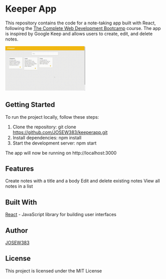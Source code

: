 # Keeper App
This repository contains the code for a note-taking app built with React, following the [The Complete Web Development Bootcamp](https://www.udemy.com/course/the-complete-web-development-bootcamp) course. The app is inspired by Google Keep and allows users to create, edit, and delete notes.
<p><img src="https://github.com/JOSEW383/keeper-app/blob/master/public/keeper-app_demo.gif" alt="Demo" width="50%" height="50%" /></p>


## Getting Started
To run the project locally, follow these steps:

1. Clone the repository: git clone https://github.com/JOSEW383/keeperapp.git
2. Install dependencies: npm install
3. Start the development server: npm start

The app will now be running on http://localhost:3000

## Features
Create notes with a title and a body
Edit and delete existing notes
View all notes in a list

## Built With
[React](https://reactjs.org/) - JavaScript library for building user interfaces

## Author
[JOSEW383](https://github.com/JOSEW383)

## License
This project is licensed under the MIT License
